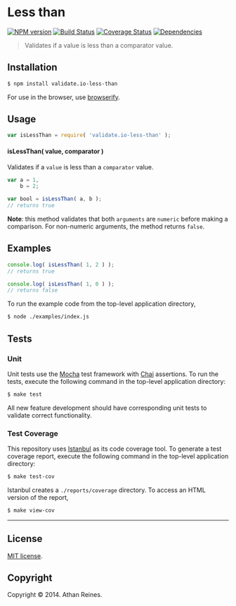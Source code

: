 Less than
===
[![NPM version][npm-image]][npm-url] [![Build Status][travis-image]][travis-url] [![Coverage Status][coveralls-image]][coveralls-url] [![Dependencies][dependencies-image]][dependencies-url]

> Validates if a value is less than a comparator value.


## Installation

``` bash
$ npm install validate.io-less-than
```

For use in the browser, use [browserify](https://github.com/substack/node-browserify).


## Usage

``` javascript
var isLessThan = require( 'validate.io-less-than' );
```

#### isLessThan( value, comparator )

Validates if a `value` is less than a `comparator` value.

``` javascript
var a = 1,
	b = 2;

var bool = isLessThan( a, b );
// returns true
```

__Note__: this method validates that both `arguments` are `numeric` before making a comparison. For non-numeric arguments, the method returns `false`.


## Examples

``` javascript
console.log( isLessThan( 1, 2 ) );
// returns true

console.log( isLessThan( 1, 0 ) );
// returns false
```

To run the example code from the top-level application directory,

``` bash
$ node ./examples/index.js
```


## Tests

### Unit

Unit tests use the [Mocha](http://mochajs.org) test framework with [Chai](http://chaijs.com) assertions. To run the tests, execute the following command in the top-level application directory:

``` bash
$ make test
```

All new feature development should have corresponding unit tests to validate correct functionality.


### Test Coverage

This repository uses [Istanbul](https://github.com/gotwarlost/istanbul) as its code coverage tool. To generate a test coverage report, execute the following command in the top-level application directory:

``` bash
$ make test-cov
```

Istanbul creates a `./reports/coverage` directory. To access an HTML version of the report,

``` bash
$ make view-cov
```


---
## License

[MIT license](http://opensource.org/licenses/MIT). 


## Copyright

Copyright &copy; 2014. Athan Reines.


[npm-image]: http://img.shields.io/npm/v/validate.io-less-than.svg
[npm-url]: https://npmjs.org/package/validate.io-less-than

[travis-image]: http://img.shields.io/travis/validate-io/less-than/master.svg
[travis-url]: https://travis-ci.org/validate-io/less-than

[coveralls-image]: https://img.shields.io/coveralls/validate-io/less-than/master.svg
[coveralls-url]: https://coveralls.io/r/validate-io/less-than?branch=master

[dependencies-image]: http://img.shields.io/david/validate-io/less-than.svg
[dependencies-url]: https://david-dm.org/validate-io/less-than

[dev-dependencies-image]: http://img.shields.io/david/dev/validate-io/less-than.svg
[dev-dependencies-url]: https://david-dm.org/dev/validate-io/less-than

[github-issues-image]: http://img.shields.io/github/issues/validate-io/less-than.svg
[github-issues-url]: https://github.com/validate-io/less-than/issues
